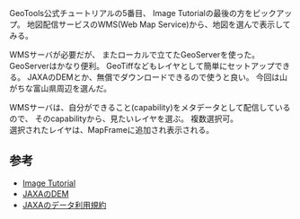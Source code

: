 GeoTools公式チュートリアルの5番目、
Image Tutorialの最後の方をピックアップ。
地図配信サービスのWMS(Web Map Service)から、地図を選んで表示してみる。

WMSサーバが必要だが、
またローカルで立てたGeoServerを使った。  
GeoServerはかなり便利。
GeoTiffなどもレイヤとして簡単にセットアップできる。
JAXAのDEMとか、無償でダウンロードできるので使うと良い。
今回は山がちな富山県周辺を選んだ。

WMSサーバは、自分ができること(capability)をメタデータとして配信しているので、
そのcapabilityから、見たいレイヤを選ぶ。
複数選択可。  
選択されたレイヤは、MapFrameに追加され表示される。

## 参考
- [Image Tutorial](http://docs.geotools.org/latest/userguide/tutorial/raster/image.html)
- [JAXAのDEM](https://www.eorc.jaxa.jp/ALOS/aw3d30/index_j.htm)
- [JAXAのデータ利用規約](https://www.eorc.jaxa.jp/ALOS/aw3d30/terms.htm)